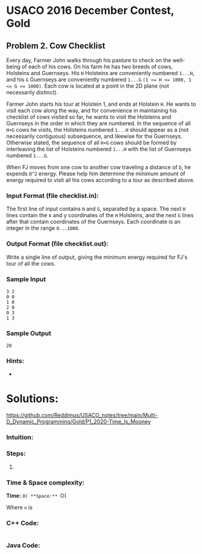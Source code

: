 # USACO 2016 December Contest, Gold
## Problem 2. Cow Checklist

Every day, Farmer John walks through his pasture to check on the well-being of each of his cows. On his farm he has two breeds of cows, Holsteins and Guernseys. His `H` Holsteins are conveniently numbered `1...H`, and his `G` Guernseys are conveniently numbered `1...G` `(1 <= H <= 1000, 1 <= G <= 1000)`. Each cow is located at a point in the 2D plane (not necessarily distinct).

Farmer John starts his tour at Holstein 1, and ends at Holstein `H`. He wants to visit each cow along the way, and for convenience in maintaining his checklist of cows visited so far, he wants to visit the Holsteins and Guernseys in the order in which they are numbered. In the sequence of all `H+G` cows he visits, the Holsteins numbered `1...H` should appear as a (not necessarily contiguous) subsequence, and likewise for the Guernseys. Otherwise stated, the sequence of all `H+G` cows should be formed by interleaving the list of Holsteins numbered `1...H` with the list of Guernseys numbered `1...G`.

When FJ moves from one cow to another cow traveling a distance of `D`, he expends `D^2` energy. Please help him determine the minimum amount of energy required to visit all his cows according to a tour as described above.

### Input Format (file checklist.in):

The first line of input contains `H` and `G`, separated by a space.
The next `H` lines contain the x and y coordinates of the `H` Holsteins, and the next `G` lines after that contain coordinates of the Guernseys. Each coordinate is an integer in the range `0...1000`.

### Output Format (file checklist.out):

Write a single line of output, giving the minimum energy required for FJ's tour of all the cows.

### Sample Input
```
3 2
0 0
1 0
2 0
0 3
1 3
```

### Sample Output
```
20
```

### Hints:
- 

# Solutions:

https://github.com/Reddimus/USACO_notes/tree/main/Multi-D_Dynamic_Programming/Gold/P1_2020-Time_Is_Mooney

### Intuition:

### Steps:
1. 

### Time & Space complexity:
**Time:** `O(
**Space:** `O(

Where `n` is 

### C++ Code:
```cpp
```

### Java Code:
```java
```
